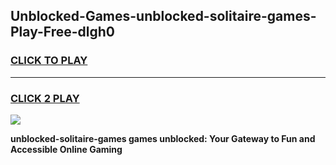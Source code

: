 
## Unblocked-Games-unblocked-solitaire-games-Play-Free-dlgh0
<h3>
<a href="https://premium76.site?title=unblocked-solitaire-games&ref=15A">CLICK TO PLAY</a></h3>
<hr>

<h3>
<a href="https://premium76.site?title=unblocked-solitaire-games&ref=15A">CLICK 2 PLAY</a>
  
</h3>

<a href="https://premium76.site?title=unblocked-solitaire-games&ref=15A"><img src="https://clearcache.store/games.png"></a>


**unblocked-solitaire-games games unblocked: Your Gateway to Fun and Accessible Online Gaming**
